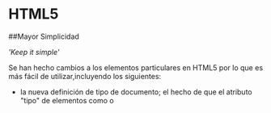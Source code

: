 # HTML5

##Mayor Simplicidad

*'Keep it simple'*

Se han hecho cambios a los elementos particulares en HTML5 por lo que es más fácil de utilizar,incluyendo los siguientes:

* la nueva definición de tipo de documento;
el hecho de que el atributo "tipo" de elementos como <link> o <script> ahora son opcionales;
las restricciones de sintaxis que se han relajado;
los nuevos elementos estructurales que se han añadido, etc.*
